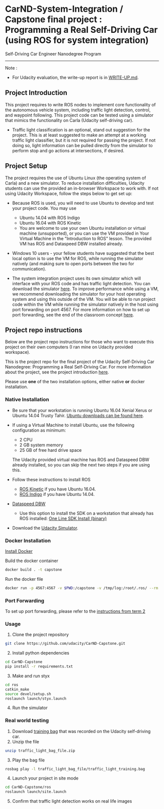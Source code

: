 # CarND-System-Integration / Capstone final project : Programming a Real Self-Driving Car (using ROS for system integration)
Self-Driving Car Engineer Nanodegree Program

---

Note : 
- For Udacity evaluation, the write-up report is in [WRITE-UP.md](WRITE-UP.md).

## Project Introduction

This project requires to write ROS nodes to implement core functionality of the autonomous vehicle system, including traffic light detection, control, and waypoint following. This project code can be tested using a simulator that mimics the functionality on Carla (Udacity self-driving car).

- Traffic light classification is an optional, stand out suggestion for the project. This is at least suggested to make an attempt at a working traffic light classifier, but it is not required for passing the project. If not doing so, light information can be pulled directly from the simulator to perform stop and go actions at intersections, if desired.

## Project Setup

The project requires the use of Ubuntu Linux (the operating system of Carla) and a new simulator. To reduce installation difficulties, Udacity students can use the provided an in-browser Workspace to work with. If not using Udacity Workspace, follow the steps below to get set up:

- Because ROS is used, you will need to use Ubuntu to develop and test your project code. You may use
  - Ubuntu 14.04 with ROS Indigo
  - Ubuntu 16.04 with ROS Kinetic
  - You are welcome to use your own Ubuntu installation or virtual machine (unsupported), or you can use the VM provided in Your Virtual Machine in the "Introduction to ROS" lesson. The provided VM has ROS and Dataspeed DBW installed already.

- Windows 10 users - your fellow students have suggested that the best local option is to use the VM for ROS, while running the simulator natively (and making sure to open ports between the two for communication).

- The system integration project uses its own simulator which will interface with your ROS code and has traffic light detection. You can download the simulator [here](https://github.com/udacity/CarND-Capstone/releases). To improve performance while using a VM, we recommend downloading the simulator for your host operating system and using this outside of the VM. You will be able to run project code within the VM while running the simulator natively in the host using port forwarding on port 4567. For more information on how to set up port forwarding, see the end of the classroom concept [here](https://s3-us-west-1.amazonaws.com/udacity-selfdrivingcar/files/Port+Forwarding.pdf).

## Project repo instructions

Below are the project repo instructions for those who want to execute this project on their own computers (I ran mine on Udacity provided workspace).

This is the project repo for the final project of the Udacity Self-Driving Car Nanodegree: Programming a Real Self-Driving Car. For more information about the project, see the project introduction [here](https://classroom.udacity.com/nanodegrees/nd013/parts/6047fe34-d93c-4f50-8336-b70ef10cb4b2/modules/e1a23b06-329a-4684-a717-ad476f0d8dff/lessons/462c933d-9f24-42d3-8bdc-a08a5fc866e4/concepts/5ab4b122-83e6-436d-850f-9f4d26627fd9).

Please use **one** of the two installation options, either native **or** docker installation.

### Native Installation

* Be sure that your workstation is running Ubuntu 16.04 Xenial Xerus or Ubuntu 14.04 Trusty Tahir. [Ubuntu downloads can be found here](https://www.ubuntu.com/download/desktop).
* If using a Virtual Machine to install Ubuntu, use the following configuration as minimum:
  * 2 CPU
  * 2 GB system memory
  * 25 GB of free hard drive space

  The Udacity provided virtual machine has ROS and Dataspeed DBW already installed, so you can skip the next two steps if you are using this.

* Follow these instructions to install ROS
  * [ROS Kinetic](http://wiki.ros.org/kinetic/Installation/Ubuntu) if you have Ubuntu 16.04.
  * [ROS Indigo](http://wiki.ros.org/indigo/Installation/Ubuntu) if you have Ubuntu 14.04.
* [Dataspeed DBW](https://bitbucket.org/DataspeedInc/dbw_mkz_ros)
  * Use this option to install the SDK on a workstation that already has ROS installed: [One Line SDK Install (binary)](https://bitbucket.org/DataspeedInc/dbw_mkz_ros/src/81e63fcc335d7b64139d7482017d6a97b405e250/ROS_SETUP.md?fileviewer=file-view-default)
* Download the [Udacity Simulator](https://github.com/udacity/CarND-Capstone/releases).

### Docker Installation
[Install Docker](https://docs.docker.com/engine/installation/)

Build the docker container
```bash
docker build . -t capstone
```

Run the docker file
```bash
docker run -p 4567:4567 -v $PWD:/capstone -v /tmp/log:/root/.ros/ --rm -it capstone
```

### Port Forwarding
To set up port forwarding, please refer to the [instructions from term 2](https://classroom.udacity.com/nanodegrees/nd013/parts/40f38239-66b6-46ec-ae68-03afd8a601c8/modules/0949fca6-b379-42af-a919-ee50aa304e6a/lessons/f758c44c-5e40-4e01-93b5-1a82aa4e044f/concepts/16cf4a78-4fc7-49e1-8621-3450ca938b77)

### Usage

1. Clone the project repository
```bash
git clone https://github.com/udacity/CarND-Capstone.git
```

2. Install python dependencies
```bash
cd CarND-Capstone
pip install -r requirements.txt
```
3. Make and run styx
```bash
cd ros
catkin_make
source devel/setup.sh
roslaunch launch/styx.launch
```
4. Run the simulator

### Real world testing
1. Download [training bag](https://s3-us-west-1.amazonaws.com/udacity-selfdrivingcar/traffic_light_bag_file.zip) that was recorded on the Udacity self-driving car.
2. Unzip the file
```bash
unzip traffic_light_bag_file.zip
```
3. Play the bag file
```bash
rosbag play -l traffic_light_bag_file/traffic_light_training.bag
```
4. Launch your project in site mode
```bash
cd CarND-Capstone/ros
roslaunch launch/site.launch
```
5. Confirm that traffic light detection works on real life images
